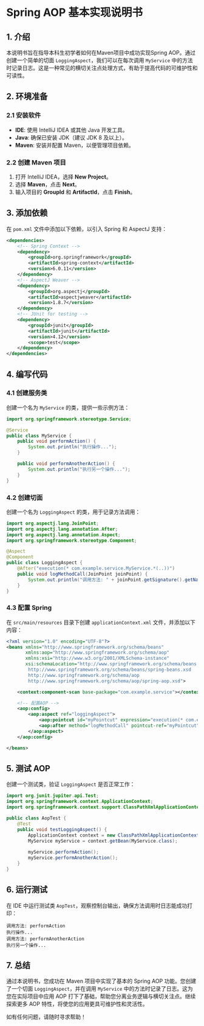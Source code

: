 # Spring AOP 基本实现说明书

## 1. 介绍

本说明书旨在指导本科生初学者如何在Maven项目中成功实现Spring AOP。通过创建一个简单的切面 `LoggingAspect`，我们可以在每次调用 `MyService` 中的方法时记录日志。这是一种常见的横切关注点处理方式，有助于提高代码的可维护性和可读性。

## 2. 环境准备

### 2.1 安装软件

- **IDE**: 使用 IntelliJ IDEA 或其他 Java 开发工具。
- **Java**: 确保已安装 JDK（建议 JDK 8 及以上）。
- **Maven**: 安装并配置 Maven，以便管理项目依赖。

### 2.2 创建 Maven 项目

1. 打开 IntelliJ IDEA，选择 **New Project**。
2. 选择 **Maven**，点击 **Next**。
3. 输入项目的 **GroupId** 和 **ArtifactId**，点击 **Finish**。

## 3. 添加依赖

在 `pom.xml` 文件中添加以下依赖，以引入 Spring 和 AspectJ 支持：

```xml
<dependencies>
    <!-- Spring Context -->
    <dependency>
        <groupId>org.springframework</groupId>
        <artifactId>spring-context</artifactId>
        <version>6.0.11</version>
    </dependency>
    <!-- AspectJ Weaver -->
    <dependency>
        <groupId>org.aspectj</groupId>
        <artifactId>aspectjweaver</artifactId>
        <version>1.8.7</version>
    </dependency>
    <!-- JUnit for testing -->
    <dependency>
        <groupId>junit</groupId>
        <artifactId>junit</artifactId>
        <version>4.12</version>
        <scope>test</scope>
    </dependency>
</dependencies>
```

## 4. 编写代码

### 4.1 创建服务类

创建一个名为 `MyService` 的类，提供一些示例方法：

```java
import org.springframework.stereotype.Service;

@Service
public class MyService {
    public void performAction() {
        System.out.println("执行操作...");
    }

    public void performAnotherAction() {
        System.out.println("执行另一个操作...");
    }
}
```

### 4.2 创建切面

创建一个名为 `LoggingAspect` 的类，用于记录方法调用：

```java
import org.aspectj.lang.JoinPoint;
import org.aspectj.lang.annotation.After;
import org.aspectj.lang.annotation.Aspect;
import org.springframework.stereotype.Component;

@Aspect
@Component
public class LoggingAspect {
    @After("execution(* com.example.service.MyService.*(..))")
    public void logMethodCall(JoinPoint joinPoint) {
        System.out.println("调用方法: " + joinPoint.getSignature().getName());
    }
}
```

### 4.3 配置 Spring

在 `src/main/resources` 目录下创建 `applicationContext.xml` 文件，并添加以下内容：

```xml
<?xml version="1.0" encoding="UTF-8"?>
<beans xmlns="http://www.springframework.org/schema/beans"
       xmlns:aop="http://www.springframework.org/schema/aop"
       xmlns:xsi="http://www.w3.org/2001/XMLSchema-instance"
       xsi:schemaLocation="http://www.springframework.org/schema/beans
        http://www.springframework.org/schema/beans/spring-beans.xsd
        http://www.springframework.org/schema/aop
        http://www.springframework.org/schema/aop/spring-aop.xsd">

    <context:component-scan base-package="com.example.service"></context:component-scan>

    <!-- 配置AOP -->
    <aop:config>
        <aop:aspect ref="loggingAspect">
            <aop:pointcut id="myPointcut" expression="execution(* com.example.service.MyService.*(..))"/>
            <aop:after method="logMethodCall" pointcut-ref="myPointcut"/>
        </aop:aspect>
    </aop:config>

</beans>
```

## 5. 测试 AOP

创建一个测试类，验证 `LoggingAspect` 是否正常工作：

```java
import org.junit.jupiter.api.Test;
import org.springframework.context.ApplicationContext;
import org.springframework.context.support.ClassPathXmlApplicationContext;

public class AopTest {
    @Test
    public void testLoggingAspect() {
        ApplicationContext context = new ClassPathXmlApplicationContext("applicationContext.xml");
        MyService myService = context.getBean(MyService.class);
        
        myService.performAction();
        myService.performAnotherAction();
    }
}
```

## 6. 运行测试

在 IDE 中运行测试类 `AopTest`，观察控制台输出，确保方法调用时日志能成功打印：

```
调用方法: performAction
执行操作...
调用方法: performAnotherAction
执行另一个操作...
```

## 7. 总结

通过本说明书，您成功在 Maven 项目中实现了基本的 Spring AOP 功能。您创建了一个切面 `LoggingAspect`，并在调用 `MyService` 中的方法时记录了日志。这为您在实际项目中应用 AOP 打下了基础，帮助您分离业务逻辑与横切关注点。继续探索更多 AOP 特性，将使您的应用更具可维护性和灵活性。

如有任何问题，请随时寻求帮助！